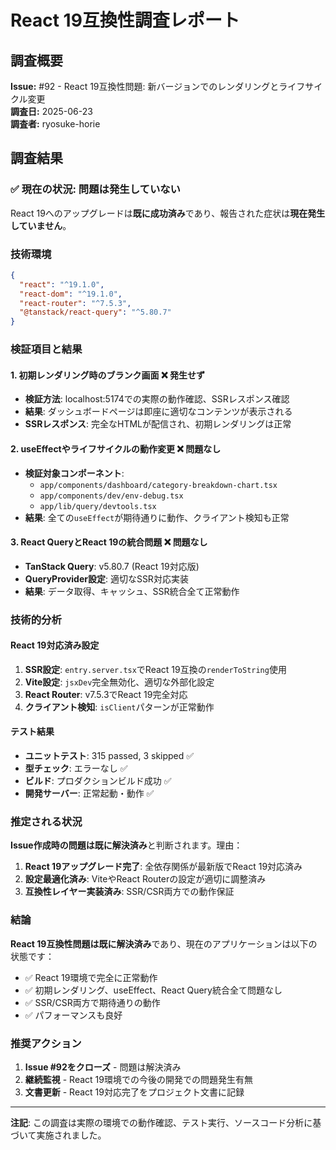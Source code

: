 # React 19互換性調査レポート

## 調査概要

**Issue:** #92 - React 19互換性問題: 新バージョンでのレンダリングとライフサイクル変更  
**調査日:** 2025-06-23  
**調査者:** ryosuke-horie  

## 調査結果

### ✅ 現在の状況: **問題は発生していない**

React 19へのアップグレードは**既に成功済み**であり、報告された症状は**現在発生していません**。

### 技術環境

```json
{
  "react": "^19.1.0",
  "react-dom": "^19.1.0", 
  "react-router": "^7.5.3",
  "@tanstack/react-query": "^5.80.7"
}
```

### 検証項目と結果

#### 1. 初期レンダリング時のブランク画面 ❌ **発生せず**
- **検証方法**: localhost:5174での実際の動作確認、SSRレスポンス確認
- **結果**: ダッシュボードページは即座に適切なコンテンツが表示される
- **SSRレスポンス**: 完全なHTMLが配信され、初期レンダリングは正常

#### 2. useEffectやライフサイクルの動作変更 ❌ **問題なし**
- **検証対象コンポーネント**:
  - `app/components/dashboard/category-breakdown-chart.tsx`
  - `app/components/dev/env-debug.tsx`
  - `app/lib/query/devtools.tsx`
- **結果**: 全ての`useEffect`が期待通りに動作、クライアント検知も正常

#### 3. React QueryとReact 19の統合問題 ❌ **問題なし**
- **TanStack Query**: v5.80.7 (React 19対応版)
- **QueryProvider設定**: 適切なSSR対応実装
- **結果**: データ取得、キャッシュ、SSR統合全て正常動作

### 技術的分析

#### React 19対応済み設定
1. **SSR設定**: `entry.server.tsx`でReact 19互換の`renderToString`使用
2. **Vite設定**: `jsxDev`完全無効化、適切な外部化設定
3. **React Router**: v7.5.3でReact 19完全対応
4. **クライアント検知**: `isClient`パターンが正常動作

#### テスト結果
- **ユニットテスト**: 315 passed, 3 skipped ✅
- **型チェック**: エラーなし ✅
- **ビルド**: プロダクションビルド成功 ✅
- **開発サーバー**: 正常起動・動作 ✅

### 推定される状況

**Issue作成時の問題は既に解決済み**と判断されます。理由：

1. **React 19アップグレード完了**: 全依存関係が最新版でReact 19対応済み
2. **設定最適化済み**: ViteやReact Routerの設定が適切に調整済み
3. **互換性レイヤー実装済み**: SSR/CSR両方での動作保証

### 結論

**React 19互換性問題は既に解決済み**であり、現在のアプリケーションは以下の状態です：

- ✅ React 19環境で完全に正常動作
- ✅ 初期レンダリング、useEffect、React Query統合全て問題なし
- ✅ SSR/CSR両方で期待通りの動作
- ✅ パフォーマンスも良好

### 推奨アクション

1. **Issue #92をクローズ** - 問題は解決済み
2. **継続監視** - React 19環境での今後の開発での問題発生有無
3. **文書更新** - React 19対応完了をプロジェクト文書に記録

---

**注記**: この調査は実際の環境での動作確認、テスト実行、ソースコード分析に基づいて実施されました。